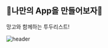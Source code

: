 ## 🐶나만의 App을 만들어보자🐶

망고와 함께하는 투두리스트!

![header](https://capsule-render.vercel.app/api?type=wave&color=auto&height=300&section=header&text=망고%20와&fontSize=90)
